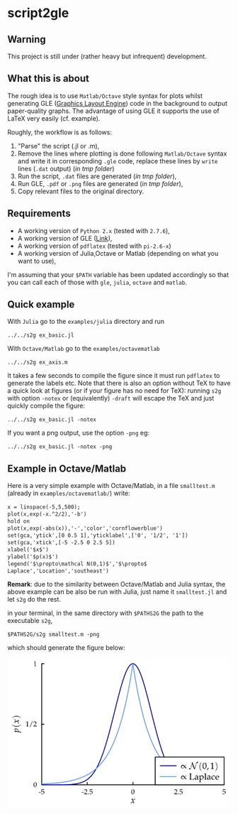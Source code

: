 # script2gle

## Warning

This project is still under (rather heavy but infrequent) development.

## What this is about

The rough idea is to use `Matlab/Octave` style syntax for plots whilst generating GLE ([Graphics Layout Engine](http://glx.sourceforge.net/index.html)) code in the background to output paper-quality graphs. The advantage of using GLE it supports the use of LaTeX very easily (cf. example).

Roughly, the workflow is as follows:

1. "Parse" the script (.jl or .m),
2. Remove the lines where plotting is done following `Matlab/Octave` syntax and write it in corresponding `.gle` code, replace these lines by `write` lines (`.dat` output) (*in tmp folder*)
3. Run the script, `.dat` files are generated (*in tmp folder*), 
4. Run GLE, `.pdf` or `.png` files are generated (*in tmp folder*),
5. Copy relevant files to the original directory.

## Requirements

- A working version of `Python 2.x` (tested with `2.7.6`),
- A working version of GLE ([Link](http://glx.sourceforge.net/index.html)),
- A working version of `pdflatex` (tested with `pi-2.6-x`)
- A working version of Julia,Octave or Matlab (depending on what you want to use),

I'm assuming that your `$PATH` variable has been updated accordingly so that you can call each of those with `gle`, `julia`, `octave` and `matlab`.

## Quick example

With `Julia` go to the `examples/julia` directory and run

```
../../s2g ex_basic.jl
```

With `Octave/Matlab` go to the `examples/octavematlab`

```
../../s2g ex_axis.m
```

It takes a few seconds to compile the figure since it must run `pdflatex` to generate the labels etc. Note that there is also an option without TeX to have a quick look at figures (or if your figure has no need for TeX): running `s2g` with option `-notex` or (equivalently) `-draft` will escape the TeX and just quickly compile the figure:

```
../../s2g ex_basic.jl -notex
```

If you want a png output, use the option `-png` eg:

```
../../s2g ex_basic.jl -notex -png
```

## Example in Octave/Matlab

Here is a very simple example with Octave/Matlab, in a file `smalltest.m` (already in `examples/octavematlab/`) write:

```
x = linspace(-5,5,500);
plot(x,exp(-x.^2/2),'-b')
hold on
plot(x,exp(-abs(x)),'-','color','cornflowerblue')
set(gca,'ytick',[0 0.5 1],'yticklabel',['0', '1/2', '1'])
set(gca,'xtick',[-5 -2.5 0 2.5 5])
xlabel('$x$')
ylabel('$p(x)$')
legend('$\propto\mathcal N(0,1)$','$\propto$ Laplace','Location','southeast')
```

**Remark**: due to the similarity between Octave/Matlab and Julia syntax, the above example can be also be run with Julia, just name it `smalltest.jl` and let `s2g` do the rest. 

in your terminal, in the same directory with `$PATHS2G` the path to the executable `s2g`,

```
$PATHS2G/s2g smalltest.m -png
```

which should generate the figure below:

![smalltest.m](/examples/octavematlab/smalltest_plot1_g.png)